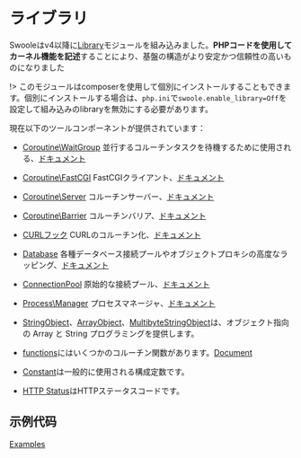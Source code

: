 # ライブラリ

Swooleはv4以降に[Library](https://github.com/swoole/library)モジュールを組み込みました。**PHPコードを使用してカーネル機能を記述**することにより、基盤の構造がより安定かつ信頼性の高いものになりました

!> このモジュールはcomposerを使用して個別にインストールすることもできます。個別にインストールする場合は、`php.ini`で`swoole.enable_library=Off`を設定して組み込みのlibraryを無効にする必要があります。

現在以下のツールコンポーネントが提供されています：

- [Coroutine\WaitGroup](https://github.com/swoole/library/blob/master/src/core/Coroutine/WaitGroup.php) 並行するコルーチンタスクを待機するために使用される、[ドキュメント](/coroutine/wait_group)
- [Coroutine\FastCGI](https://github.com/swoole/library/tree/master/src/core/Coroutine/FastCGI) FastCGIクライアント、[ドキュメント](/coroutine_client/fastcgi)
- [Coroutine\Server](https://github.com/swoole/library/blob/master/src/core/Coroutine/Server.php) コルーチンサーバー、[ドキュメント](/coroutine/server)
- [Coroutine\Barrier](https://github.com/swoole/library/blob/master/src/core/Coroutine/Barrier.php) コルーチンバリア、[ドキュメント](/coroutine/barrier)

- [CURLフック](https://github.com/swoole/library/tree/master/src/core/Curl) CURLのコルーチン化、[ドキュメント](/runtime?id=swoole_hook_curl)
- [Database](https://github.com/swoole/library/tree/master/src/core/Database) 各種データベース接続プールやオブジェクトプロキシの高度なラッピング、[ドキュメント](/coroutine/conn_pool?id=database)
- [ConnectionPool](https://github.com/swoole/library/blob/master/src/core/ConnectionPool.php) 原始的な接続プール、[ドキュメント](/coroutine/conn_pool?id=connectionpool)
- [Process\Manager](https://github.com/swoole/library/blob/master/src/core/Process/Manager.php) プロセスマネージャ、[ドキュメント](/process/process_manager)
- [StringObject](https://github.com/swoole/library/blob/master/src/core/StringObject.php)、[ArrayObject](https://github.com/swoole/library/blob/master/src/core/ArrayObject.php)、[MultibyteStringObject](https://github.com/swoole/library/blob/master/src/core/MultibyteStringObject.php)は、オブジェクト指向の Array と String プログラミングを提供します。

- [functions](https://github.com/swoole/library/blob/master/src/core/Coroutine/functions.php)にはいくつかのコルーチン関数があります。[Document](/coroutine/coroutine?id=関数)
- [Constant](https://github.com/swoole/library/tree/master/src/core/Constant.php)は一般的に使用される構成定数です。
- [HTTP Status](https://github.com/swoole/library/blob/master/src/core/Http/Status.php)はHTTPステータスコードです。
## 示例代码

[Examples](https://github.com/swoole/library/tree/master/examples)
